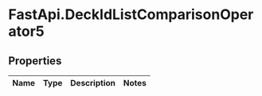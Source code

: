 # FastApi.DeckIdListComparisonOperator5

## Properties
Name | Type | Description | Notes
------------ | ------------- | ------------- | -------------
